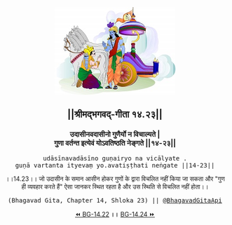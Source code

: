 <center><img src="../../asset/BG.png" alt="#API #bhagavadgitaapi #slok #nodejs #js #api #gitaapi #krishna #hinduism #vedic #ISKCON #shreemadbhagavadgita #technology"/>
<h2>||श्रीमद्‍भगवद्‍-गीता १४.२३||</h2>
<h3>उदासीनवदासीनो गुणैर्यो न विचाल्यते |<br/>गुणा वर्तन्त इत्येवं योऽवतिष्ठति नेङ्गते ||१४-२३||</h3>
<pre>udāsīnavadāsīno guṇairyo na vicālyate .<br/>guṇā vartanta ityevaṃ yo.avatiṣṭhati neṅgate ||14-23||</pre>
<p>।।14.23।। जो उदासीन के समान आसीन होकर गुणों के द्वारा विचलित नहीं किया जा सकता और "गुण ही व्यवहार करते हैं" ऐसा जानकर स्थित रहता है और उस स्थिति से विचलित नहीं होता।।</p>
<pre>(Bhagavad Gita, Chapter 14, Shloka 23) || <a href="https://twitter.com/bhagavadgitaapi">@BhagavadGitaApi</a></pre><a href="../../14/22">⏪  BG-14.22</a><b>        ।।        </b><a href="../../14/24">BG-14.24  ⏩</a></center></center>